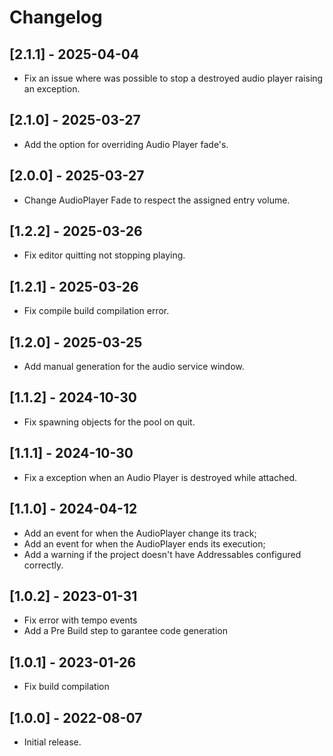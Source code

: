 ﻿# Changelog

## [2.1.1] - 2025-04-04
- Fix an issue where was possible to stop a destroyed audio player raising an exception.

## [2.1.0] - 2025-03-27
- Add the option for overriding Audio Player fade's.

## [2.0.0] - 2025-03-27
- Change AudioPlayer Fade to respect the assigned entry volume.

## [1.2.2] - 2025-03-26
- Fix editor quitting not stopping playing.

## [1.2.1] - 2025-03-26
- Fix compile build compilation error.

## [1.2.0] - 2025-03-25
- Add manual generation for the audio service window.

## [1.1.2] - 2024-10-30
- Fix spawning objects for the pool on quit.

## [1.1.1] - 2024-10-30
- Fix a exception when an Audio Player is destroyed while attached.

## [1.1.0] - 2024-04-12
- Add an event for when the AudioPlayer change its track;
- Add an event for when the AudioPlayer ends its execution;
- Add a warning if the project doesn't have Addressables configured correctly.

## [1.0.2] - 2023-01-31
- Fix error with tempo events
- Add a Pre Build step to garantee code generation

## [1.0.1] - 2023-01-26
- Fix build compilation

## [1.0.0] - 2022-08-07
- Initial release.
